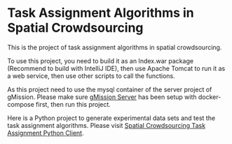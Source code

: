 # Task Assignment Algorithms in Spatial Crowdsourcing

This is the project of task assignment algorithms in spatial crowdsourcing. 


To use this project, you need to build it as an Index.war package (Recommend to build with IntelliJ IDE), then use Apache Tomcat to run it as a web service, then use other scripts to call the functions.

As this project need to use the mysql container of the server project of gMission. Please make sure [gMission Server](https://github.com/gmission/gmission) has been setup with docker-compose first, then run this project.

Here is a Python project to generate experimental data sets and test the task assignment algorithms. Please visit [Spatial Crowdsourcing Task Assignment Python Client](https://github.com/gmission/SpatialCrowdsourcingExperimentClient).
